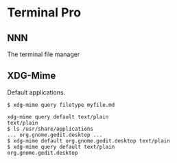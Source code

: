 # Terminal Pro

## NNN

The terminal file manager

## XDG-Mime

Default applications.

```console
$ xdg-mime query filetype myfile.md

xdg-mime query default text/plain
text/plain
$ ls /usr/share/applications
... org.gnome.gedit.desktop ...
$ xdg-mime default org.gnome.gedit.desktop text/plain
$ xdg-mime query default text/plain
org.gnome.gedit.desktop
```



